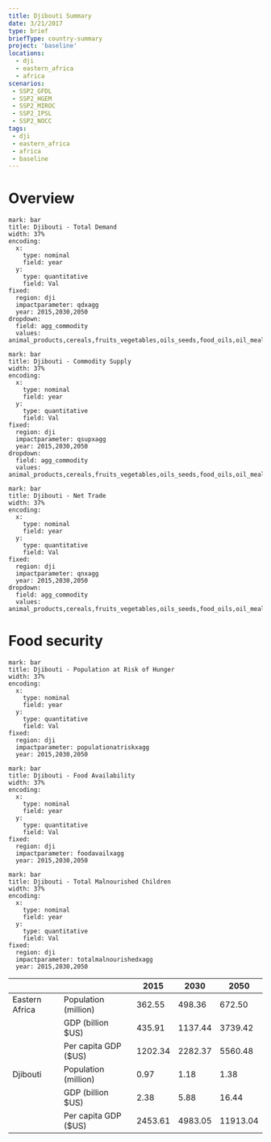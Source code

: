 ```yaml
---
title: Djibouti Summary
date: 3/21/2017
type: brief
briefType: country-summary
project: 'baseline'
locations:
  - dji
  - eastern_africa
  - africa
scenarios:
 - SSP2_GFDL
 - SSP2_HGEM
 - SSP2_MIROC
 - SSP2_IPSL
 - SSP2_NOCC
tags:
 - dji
 - eastern_africa
 - africa
 - baseline
---
```

# Overview 

```chart
mark: bar
title: Djibouti - Total Demand
width: 37%
encoding:
  x:
    type: nominal
    field: year
  y:
    type: quantitative
    field: Val
fixed:
  region: dji
  impactparameter: qdxagg
  year: 2015,2030,2050
dropdown:
  field: agg_commodity
  values: animal_products,cereals,fruits_vegetables,oils_seeds,food_oils,oil_meals,other,pulses,roots_tubers,sugar
```

```chart
mark: bar
title: Djibouti - Commodity Supply
width: 37%
encoding:
  x:
    type: nominal
    field: year
  y:
    type: quantitative
    field: Val
fixed:
  region: dji
  impactparameter: qsupxagg
  year: 2015,2030,2050
dropdown:
  field: agg_commodity
  values: animal_products,cereals,fruits_vegetables,oils_seeds,food_oils,oil_meals,other,pulses,roots_tubers,sugar
```

```chart
mark: bar
title: Djibouti - Net Trade
width: 37%
encoding:
  x:
    type: nominal
    field: year
  y:
    type: quantitative
    field: Val
fixed:
  region: dji
  impactparameter: qnxagg
  year: 2015,2030,2050
dropdown:
  field: agg_commodity
  values: animal_products,cereals,fruits_vegetables,oils_seeds,food_oils,oil_meals,other,pulses,roots_tubers,sugar
```

# Food security

```chart
mark: bar
title: Djibouti - Population at Risk of Hunger
width: 37%
encoding:
  x:
    type: nominal
    field: year
  y:
    type: quantitative
    field: Val
fixed:
  region: dji
  impactparameter: populationatriskxagg
  year: 2015,2030,2050
```

```chart
mark: bar
title: Djibouti - Food Availability
width: 37%
encoding:
  x:
    type: nominal
    field: year
  y:
    type: quantitative
    field: Val
fixed:
  region: dji
  impactparameter: foodavailxagg
  year: 2015,2030,2050
```

```chart
mark: bar
title: Djibouti - Total Malnourished Children
width: 37%
encoding:
  x:
    type: nominal
    field: year
  y:
    type: quantitative
    field: Val
fixed:
  region: dji
  impactparameter: totalmalnourishedxagg
  year: 2015,2030,2050
```

|   |   | 2015 | 2030 | 2050 |
|---|---|---|---|---|
| Eastern Africa | Population (million) | 362.55 | 498.36 | 672.50 |
|  | GDP (billion $US) | 435.91 | 1137.44 | 3739.42 |
|  | Per capita GDP ($US) | 1202.34 | 2282.37 | 5560.48 |
| Djibouti | Population (million) | 0.97 | 1.18 | 1.38 |
|  | GDP (billion $US) | 2.38 | 5.88 | 16.44 |
|  | Per capita GDP ($US) | 2453.61| 4983.05| 11913.04|